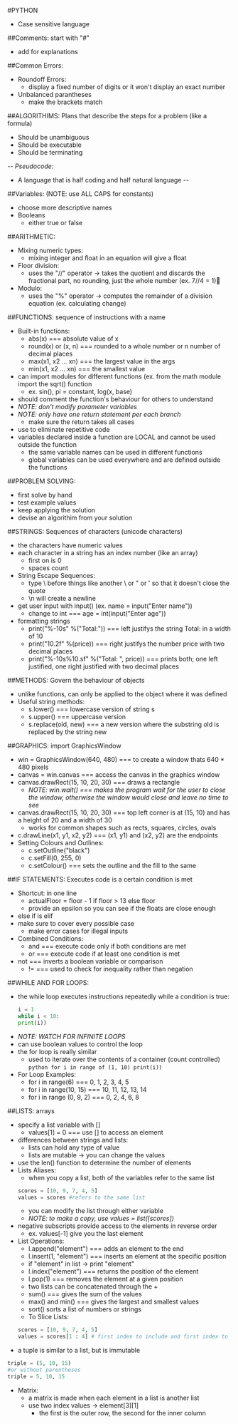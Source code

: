 #PYTHON
* Case sensitive language


##Comments: start with "#"
* add for explanations


##Common Errors:
* Roundoff Errors:
	* display a fixed number of digits or it won't display an exact number
* Unbalanced parantheses
	* make the brackets match


##ALGORITHIMS: Plans that describe the steps for a problem (like a formula)
* Should be unambiguous
* Should be executable
* Should be terminating


--
*Pseudocode:*
* A language that is half coding and half natural language
--


##Variables: (NOTE: use ALL CAPS for constants)
* choose more descriptive names
* Booleans
  * either true or false


##ARITHMETIC:
* Mixing numeric types:
	* mixing integer and float in an equation will give a float
* Floor division:
	* uses the "//" operator -> takes the quotient and discards the fractional part, no rounding, just the whole number (ex. 7//4 = 1)
* Modulo:
	* uses the "%" operator -> computes the remainder of a division equation (ex. calculating change)


##FUNCTIONS: sequence of instructions with a name
* Built-in functions:
	* abs(x) === absolute value of x
	* round(x) or (x, n) === rounded to a whole number or n number of decimal places
	* max(x1, x2 ... xn) === the largest value in the args
	* min(x1, x2 ... xn) === the smallest value
* can import modules for different functions (ex. from the math module import the sqrt() function
	* ex. sin(), pi = constant, log(x, base)
* should comment the function's behaviour for others to understand
* *NOTE: don't modify parameter variables*
* *NOTE: only have one return statement per each branch*
	* make sure the return takes all cases
* use to eliminate repetitive code
* variables declared inside a function are LOCAL and cannot be used outside the function
	* the same variable names can be used in different functions
	* global variables can be used everywhere and are defined outside the functions



##PROBLEM SOLVING:
* first solve by hand
* test example values
* keep applying the solution
* devise an algorithim from your solution


##STRINGS: Sequences of characters (unicode characters)
* the characters have numeric values
* each character in a string has an index number (like an array)
	* first on is 0
	* spaces count
* String Escape Sequences:
	* type \ before things like another \ or " or ' so that it doesn't close the quote
	* \n will create a newline
* get user input with input() (ex. name = input("Enter name"))
	* change to int === age = int(input("Enter age"))
* formatting strings
	* print("%-10s" %("Total:")) === left justifys the string Total: in a width of 10
	* print("10.2f" %(price)) === right justifys the number price with two decimal places
	* print("%-10s%10.sf" %("Total: ", price)) === prints both; one left justified, one right justified with two decimal places


##METHODS: Govern the behaviour of objects
* unlike functions, can only be applied to the object where it was defined
* Useful string methods:
	* s.lower() === lowercase version of string s
	* s.upper() === uppercase version
	* s.replace(old, new) === a new version where the substring old is replaced by the string new


##GRAPHICS: import GraphicsWindow
* win = GraphicsWindow(640, 480) === to create a window thats 640 * 480 pixels
* canvas = win.canvas === access the canvas in the graphics window
* canvas.drawRect(15, 10, 20, 30) === draws a rectangle
	* *NOTE: win.wait() === makes the program wait for the user to close the window, otherwise the window would close and leave no time to see*
* canvas.drawRect(15, 10, 20, 30) === top left corner is at (15, 10) and has a height of 20 and a width of 30
	* works for common shapes such as rects, squares, circles, ovals
* c.drawLine(x1, y1, x2, y2) === (x1, y1) and (x2, y2) are the endpoints
* Setting Colours and Outlines:
	* c.setOutline("black")
	* c.setFill(0, 255, 0)
	* c.setColour() === sets the outline and the fill to the same


##IF STATEMENTS: Executes code is a certain condition is met
* Shortcut: in one line
	* actualFloor = floor - 1 if floor > 13 else floor
  * provide an epsilon so you can see if the floats are close enough
* else if is elif
* make sure to cover every possible case
  * make error cases for illegal inputs
* Combined Conditions:
  * and === execute code only if both conditions are met
  * or === execute code if at least one condition is met
* not === inverts a boolean variable or comparison
  * != === used to check for inequality rather than negation


##WHILE AND FOR LOOPS:
* the while loop executes instructions repeatedly while a condition is true:
	```python
	i = 1
  while i < 10:
    print(i))
	```
* *NOTE: WATCH FOR INFINITE LOOPS*
* can use boolean values to control the loop
* the for loop is really similar
  * used to iterate over the contents of a container (count controlled)
		```python
		for i in range of (1, 10)
      print(i))
		```
* For Loop Examples:
  * for i in range(6) === 0, 1, 2, 3, 4, 5
  * for i in range(10, 15) === 10, 11, 12, 13, 14
  * for i in range (0, 9, 2) === 0, 2, 4, 6, 8


##LISTS: arrays
* specify a list variable with []
	* values[1] = 0 === use [] to access an element
* differences between strings and lists:
	* lists can hold any type of value
	* lists are mutable -> you can change the values
* use the len() function to determine the number of elements
* Lists Aliases:
	* when you copy a list, both of the variables refer to the same list
	```python
	scores = [10, 9, 7, 4, 5]
	values = scores #refers to the same list
	```
	* you can modify the list through either variable
	* *NOTE: to make a copy, use values = list([scores])*
* negative subscripts provide access to the elements in reverse order
	* ex. values[-1] give you the last element
* List Operations:
	* l.append("element") === adds an element to the end
	* l.insert(1, "element") === inserts an element at the specific position
	* if "element" in list -> print "element"
	* l.index("element") === returns the position of the element
	* l.pop(1) === removes the element at a given position
	* two lists can be concatenated through the +
	* sum() === gives the sum of the values
	* max() and min() === gives the largest and smallest values
	* sort() sorts a list of numbers or strings
	* To Slice Lists:
	```python
	scores = [10, 9, 7, 4, 5]
	values = scores[1 : 4] # first index to include and first index to ignore
	```
* a tuple is similar to a list, but is immutable
```python
triple = (5, 10, 15)
#or without parentheses
triple = 5, 10, 15
```
* Matrix:
	* a matrix is made when each element in a list is another list
	* use two index values -> element[3][1]
		* the first is the outer row, the second for the inner column
		
